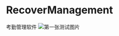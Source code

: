 # RecoverManagement
考勤管理软件
![第一张测试图片](https://github.com/chenshun131/RecoverManagement/Untitled.gif)
